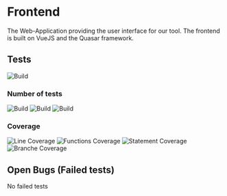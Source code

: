 # Frontend

The Web-Application providing the user interface for our tool.
The frontend is built on VueJS and the Quasar framework.

## Tests

![Build](https://img.shields.io/badge/Tests-Successfull-brightgreen)

### Number of tests
![Build](https://img.shields.io/badge/Total-2-lightgrey)
![Build](https://img.shields.io/badge/Failing-0-red)
![Build](https://img.shields.io/badge/Passing-2-brightgreen)

### Coverage

![Line Coverage](https://img.shields.io/badge/LineCoverage-11.31-orange)
![Functions Coverage](https://img.shields.io/badge/FunctionsCoverage-7.79-orange)
![Statement Coverage](https://img.shields.io/badge/StatementCoverage-11.5-orange)
![Branche Coverage](https://img.shields.io/badge/BranchCoverage-15.58-orange)

## Open Bugs (Failed tests)

No failed tests
